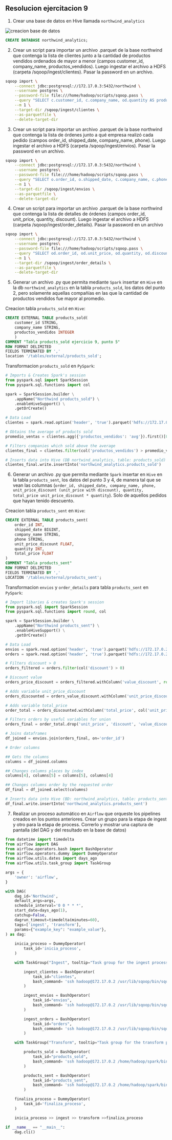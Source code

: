 ## Resolucion ejercitacion 9

1. Crear una base de datos en Hive llamada `northwind_analytics`

![creacion base de datos](image.png)

```sql
CREATE DATABASE northwind_analytics;
```

2. Crear un script para importar un archivo .parquet de la base northwind que contenga la lista de clientes junto a la cantidad de productos vendidos ordenados de mayor a menor (campos customer_id, company_name, productos_vendidos). Luego ingestar el archivo a HDFS (carpeta /sqoop/ingest/clientes). Pasar la password en un archivo.

```bash
sqoop import \
    --connect jdbc:postgresql://172.17.0.3:5432/northwind \
    --username postgres \
    --password-file file:///home/hadoop/scripts/sqoop.pass \
    --query "SELECT c.customer_id, c.company_name, od.quantity AS productos_vendidos FROM customers c INNER JOIN orders o ON o.customer_id = c.customer_id INNER JOIN order_details od ON od.order_id = o.order_id WHERE \$CONDITIONS ORDER BY od.quantity DESC" \
    --m 1 \
    --target-dir /sqoop/ingest/clientes \
    --as-parquetfile \
    --delete-target-dir
```

3. Crear un script para importar un archivo .parquet de la base northwind que contenga la lista de órdenes junto a qué empresa realizó cada pedido (campos order_id, shipped_date, company_name, phone). Luego ingestar el archivo a HDFS (carpeta /sqoop/ingest/envíos). Pasar la password en un archivo.

```bash
sqoop import \
    --connect jdbc:postgresql://172.17.0.3:5432/northwind \
    --username postgres\
    --password-file file:///home/hadoop/scripts/sqoop.pass \
    --query "SELECT o.order_id, o.shipped_date, c.company_name, c.phone FROM orders o INNER JOIN customers c ON c.customer_id = o.customer_id AND \$CONDITIONS" \
    --m 1 \
    --target-dir /sqoop/ingest/envios \
    --as-parquetfile \
    --delete-target-dir
```

4. Crear un script para importar un archivo .parquet de la base northwind que contenga la lista de detalles de órdenes (campos order_id, unit_price, quantity, discount). Luego ingestar el archivo a HDFS (carpeta /sqoop/ingest/order_details). Pasar la password en un archivo

```bash
sqoop import \
    --connect jdbc:postgresql://172.17.0.3:5432/northwind \
    --username postgres\
    --password-file file:///home/hadoop/scripts/sqoop.pass \
    --query "SELECT od.order_id, od.unit_price, od.quantity, od.discount FROM order_details od WHERE \$CONDITIONS" \
    --m 1 \
    --target-dir /sqoop/ingest/order_details \
    --as-parquetfile \
    --delete-target-dir
```

5. Generar un archivo .py que permita mediante `Spark` insertar en `Hive` en la db `northwind_analytics` en la tabla `products_sold`, los datos del punto 2, pero solamente aquellas compañías en las que la cantidad de productos vendidos fue mayor al promedio.

Creacion tabla `products_sold` en `Hive`:

```sql
CREATE EXTERNAL TABLE products_sold(
    customer_id STRING,
    company_name STRING,
    productos_vendidos INTEGER
    )
COMMENT "Tabla products_sold ejercicio 9, punto 5"
ROW FORMAT DELIMITED
FIELDS TERMINATED BY ','
location '/tables/external/products_sold';
```

Transformacion `products_sold` en `PySpark`:

```python
# Imports & Creates Spark's session
from pyspark.sql import SparkSession
from pyspark.sql.functions import col

spark = SparkSession.builder \
    .appName("Northwind products_sold") \
    .enableHiveSupport() \
    .getOrCreate()

# Data Load
clientes = spark.read.option('header', 'true').parquet('hdfs://172.17.0.2:9000/sqoop/ingest/clientes/94a41d1c-f719-4f9e-aab3-14ad81f7f8be.parquet')

# Obtains the average of products sold
promedio_ventas = clientes.agg({'productos_vendidos': 'avg'}).first()[0]

# Filters companies which sold above the average
clientes_final = clientes.filter(col('productos_vendidos') > promedio_ventas)

# Inserts data into Hive (DB nortwind_analytics, table: products_sold)
clientes_final.write.insertInto('northwind_analytics.products_sold')
```

6. Generar un archivo .py que permita mediante `Spark` insertar en `Hive` en la tabla `products_sent`, los datos del punto 3 y 4, de manera tal que se vean las columnas (`order_id, shipped_date, company_name, phone, unit_price_discount (unit_price with discount), quantity, total_price unit_price_discount * quantity`). Solo de aquellos pedidos que hayan tenido descuento.

Creacion tabla `products_sent` en `Hive`:

```sql
CREATE EXTERNAL TABLE products_sent(
    order_id INT,
    shipped_date BIGINT,
    company_name STRING,
    phone STRING,
    unit_price_discount FLOAT,
    quantity INT,
    total_price FLOAT
)
COMMENT "Tabla products_sent"
ROW FORMAT DELIMITED
FIELDS TERMINATED BY ','
LOCATION '/tables/external/products_sent';
```

Transformacion `envios` y `order_details` para tabla `products_sent` en `PySpark`:

```python
# Import libaries & creates Spark's session
from pyspark.sql import SparkSession
from pyspark.sql.functions import round, col

spark = SparkSession.builder \
    .appName("Northwind products_sent") \
    .enableHiveSupport() \
    .getOrCreate()

# Data Load
envios = spark.read.option('header', 'true').parquet('hdfs://172.17.0.2:9000/sqoop/ingest/envios/c3abbe17-806f-4338-8695-9d0fa16ee776.parquet')
orders = spark.read.option('header', 'true').parquet('hdfs://172.17.0.2:9000/sqoop/ingest/order_details/c35a0c62-fb42-43dc-b213-25db8d1b9a78.parquet')

# Filters discount > 0
orders_filtered = orders.filter(col('discount') > 0)

# Discount value
orders_price_discount = orders_filtered.withColumn('value_discount', round(col('unit_price') * col('discount'), 1))

# Adds variable unit_price_discount
orders_discounted = orders_value_discount.withColumn('unit_price_discount', col('unit_price') - col('value_discount'))

# Adds variable total_price
order_total = orders_discounted.withColumn('total_price', col('unit_price_discount') * col('quantity'))

# Filters orders by useful variables for union
orders_final = order_total.drop('unit_price', 'discount', 'value_discount')

# Joins dataframes
df_joined = envios.join(orders_final, on='order_id')

# Order columns

## Gets the columns
columns = df_joined.columns

## Changes columns places by index
columns[4], columns[5] = columns[5], columns[4]

## Changes columns order by the requested order
df_final = df_joined.select(columns)

# Inserts data into Hive (BD: northwind_analytics, table: products_sent)
df_final.write.insertInto('northwind_analytics.products_sent')
```

7. Realizar un proceso automático en `Airflow` que orqueste los pipelines creados en los puntos anteriores. Crear un grupo para la etapa de ingest y otro para la etapa de process. Correrlo y mostrar una captura de pantalla (del DAG y del resultado en la base de datos)

```python
from datetime import timedelta
from airflow import DAG
from airflow.operators.bash import BashOperator
from airflow.operators.dummy import DummyOperator
from airflow.utils.dates import days_ago
from airflow.utils.task_group import TaskGroup

args = {
    'owner': 'airflow',
}

with DAG(
    dag_id='Northwind',
    default_args=args,
    schedule_interval='0 0 * * *',
    start_date=days_ago(1),
    catchup=False,
    dagrun_timeout=timedelta(minutes=60),
    tags=['ingest', 'transform'],
    params={"example_key": "example_value"},
) as dag:
    
    inicia_proceso = DummyOperator(
        task_id='inicia_proceso',
    )

    with TaskGroup("Ingest", tooltip="Task group for the ingest process") as ingest:

        ingest_clientes = BashOperator(
            task_id="clientes",
            bash_command= 'ssh hadoop@172.17.0.2 /usr/lib/sqoop/bin/sqoop /home/hadoop/scripts/ingest_clientes.sh '
        )

        ingest_envios = BashOperator(
            task_id="envios",
            bash_command= 'ssh hadoop@172.17.0.2 /usr/lib/sqoop/bin/sqoop /home/hadoop/scripts/ingest_envios.sh '
        )

        ingest_orders = BashOperator(
            task_id="orders",
            bash_command= 'ssh hadoop@172.17.0.2 /usr/lib/sqoop/bin/sqoop /home/hadoop/scripts/ingest_orders.sh '
        )

    with TaskGroup("Transform", tooltip="Task group for the transform process") as transform:

        products_sold = BashOperator(
            task_id="products_sold",
            bash_command= 'ssh hadoop@172.17.0.2 /home/hadoop/spark/bin/spark-submit --files /home/hadoop/hive/conf/hive-site.xml /home/hadoop/scripts/products_sold_transformation.py '
        )

        products_sent = BashOperator(
            task_id="products_sent",
            bash_command= 'ssh hadoop@172.17.0.2 /home/hadoop/spark/bin/spark-submit --files /home/hadoop/hive/conf/hive-site.xml /home/hadoop/scripts/products_sent_transformation.py '
        )

    finaliza_proceso = DummyOperator(
        task_id='finaliza_proceso',
    )

    inicia_proceso >> ingest >> transform >>finaliza_proceso

if __name__ == "__main__":
    dag.cli()
```